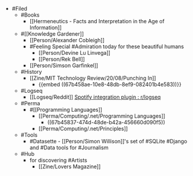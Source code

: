 - #Filed
	- #Books
		- [[Hermeneutics - Facts and Interpretation in the Age of Information]]
	- #[[Knowledge Gardener]]
		- [[Person/Alexander Cobleigh]]
		- #Feeling Special #Admiration today for these beautiful humans
			- [[Person/Devine Lu Linvega]]
			- [[Person/Rek Bell]]
		- [[Person/Simson Garfinkel]]
	- #History
		- [[Zine/MIT Technology Review/20/08/Punching In]]
			- {{embed ((67b458ae-10e8-48db-8ef9-082401b4e583))}}
	- #Logseq
		- [[Logseq/Reddit]] [Spotify integration plugin : r/logseq](https://www.reddit.com/r/logseq/comments/z8zq0e/spotify_integration_plugin/)
	- #Perma
		- #[[Programming Languages]]
			- [[Perma/Computing/.net/Programming Languages]]
				- ((67b45837-474d-48de-b42a-456660d090f5))
			- [[Perma/Computing/.net/Principles]]
	- #Tools
		- #Datasette - [[Person/Simon Willison]]'s set of #SQLite #Django and #Data tools for #Journalism
	- #Hub
		- for discovering #Artists
			- [[Zine/Lovers Magazine]]
